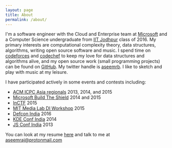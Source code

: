 ```yaml
---
layout: page
title: About
permalink: /about/
---
```


I'm a software engineer with the Cloud and Enterprise team at <a class="about-link" href="https://www.microsoft.com/">Microsoft</a> and a Computer Science undergraduate from <a class="about-link" href="http://iitj.ac.in">IIT Jodhpur</a> class of 2016. My primary interests are computational complexity theory, data structures, algorithms, writing open source software and music. I spend time on <a class="about-link" href="http://codeforces.com/profile/scion">codeforces</a> and <a class="about-link" href="http://www.codechef.com/users/aseemraj">codechef</a> to keep my love for data structures and algorithms alive, and my open source work (small programming projects) can be found on <a class="about-link" href="http://github.com/aseemraj">GitHub</a>. My twitter handle is <a class="about-link" href="http://twitter.com/aseemrb">aseemrb</a>. I like to sketch and play with music at my leisure.

I have participated actively in some events and contests including:

- <a href="https://icpc.baylor.edu/regionals">ACM ICPC Asia regionals</a> 2013, 2014, and 2015
- <a href="http://buildtheshield.microsoft.com/">Microsoft Build The Shield</a> 2014 and 2015
- <a href="https://www.amrita.edu/event/amrita-inctf-2015">InCTF</a> 2015
- <a href="http://india.media.mit.edu/">MIT Media Lab DI Workshop</a> 2015
- <a href="http://www.defconlucknow.in/">Defcon India</a> 2016
- <a href="https://kde.in/conf/2014">KDE Conf India</a> 2014
- <a href="http://www.jschannel.com/">JS Conf India</a> 2013

You can look at my resume <a class="about-link" href="{{ site.baseurl }}/resume">here</a> and talk to me at <a class="about-link" href="mailto:aseemraj@protonmail.com">aseemraj@protonmail.com</a>

